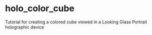 # holo_color_cube
Tutorial for creating a colored cube viewed in a Looking Glass Portrait holographic device
